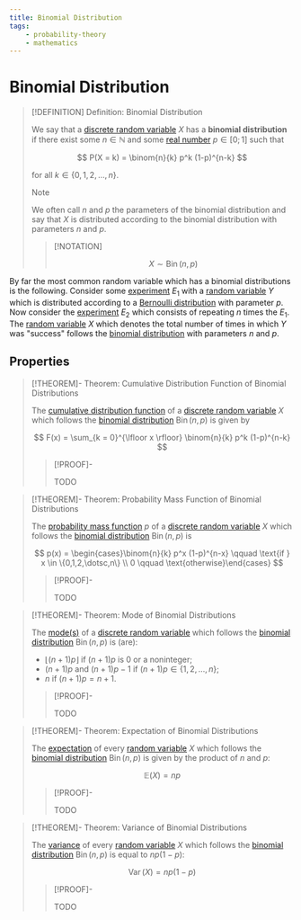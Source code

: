 ```yaml
---
title: Binomial Distribution
tags:
    - probability-theory
    - mathematics
---
```


# Binomial Distribution

>[!DEFINITION] Definition: Binomial Distribution
>
>We say that a [discrete random variable](Random%20Variables.md#Discrete%20Random%20Variable) $X$ has a **binomial distribution** if there exist some $n \in \mathbb{N}$ and some [real number](../../Algebra/Fields/The%20Real%20Numbers/index.md) $p \in [0;1]$ such that
>
>$$
>P(X = k) = \binom{n}{k} p^k (1-p)^{n-k}
>$$
>
>for all $k \in \{0,1,2,\dotsc, n\}$.
>
>>[!NOTE]
>>
>>We often call $n$ and $p$ the parameters of the binomial distribution and say that $X$ is distributed according to the binomial distribution with parameters $n$ and $p$.
>>
>
>>[!NOTATION]
>>
>>$$
>>X \sim \mathop{\operatorname{Bin}}(n, p)
>>$$
>>
>

By far the most common random variable which has a binomial distributions is the following. Consider some [experiment](../Experiments.md) $E_1$ with a [random variable](Random%20Variables.md) $Y$ which is distributed according to a [Bernoulli distribution](Bernoulli%20Distribution.md) with parameter $p$. Now consider the [experiment](../Experiments.md) $E_2$ which consists of repeating $n$ times the $E_1$. The [random variable](Random%20Variables.md) $X$ which denotes the total number of times in which $Y$ was "success" follows the [binomial distribution](Binomial%20Distribution.md) with parameters $n$ and $p$.

## Properties

>[!THEOREM]- Theorem: Cumulative Distribution Function of Binomial Distributions
>
>The [cumulative distribution function](Random%20Variables.md#Cumulative%20Distribution%20Function) of a [discrete random variable](Random%20Variables.md) $X$ which follows the [binomial distribution](Binomial%20Distribution.md) $\operatorname{Bin}(n,p)$ is given by
>
>$$
>F(x) = \sum_{k = 0}^{\lfloor x \rfloor} \binom{n}{k} p^k (1-p)^{n-k}
>$$
>
>>[!PROOF]-
>>
>>TODO
>>
>

>[!THEOREM]- Theorem: Probability Mass Function of Binomial Distributions
>
>The [probability mass function](Random%20Variables.md#Probability%20Mass%20Functions) $p$ of a [discrete random variable](Random%20Variables.md#Discrete%20Random%20Variables) $X$ which follows the [binomial distribution](Binomial%20Distribution.md) $\mathop{\operatorname{Bin}}(n, p)$ is
>
>$$
>p(x) = \begin{cases}\binom{n}{k} p^x (1-p)^{n-x} \qquad \text{if } x \in \{0,1,2,\dotsc,n\} \\ 0 \qquad \text{otherwise}\end{cases}
>$$
>
>>[!PROOF]-
>>
>>TODO
>>
>

>[!THEOREM]- Theorem: Mode of Binomial Distributions
>
>The [mode(s)](Random%20Variables.md#Probability%20Mass%20Functions) of a [discrete random variable](Random%20Variables.md) which follows the [binomial distribution](Binomial%20Distribution.md) $\operatorname{Bin}(n, p)$ is (are):
>-  $\lfloor (n+1)p \rfloor$ if $(n+1)p$ is $0$ or a noninteger;
>- $(n+1)p$ and $(n+1)p - 1$ if $(n+1)p \in \{1, 2, \dotsc, n\}$;
>- $n$ if $(n+1)p = n+1$.
>
>>[!PROOF]-
>>
>>TODO
>>
>

>[!THEOREM]- Theorem: Expectation of Binomial Distributions
>
>The [expectation](Expectation.md) of every [random variable](Random%20Variables.md) $X$ which follows the [binomial distribution](Binomial%20Distribution.md) $\mathop{\operatorname{Bin}}(n,p)$ is given by the product of $n$ and $p$:
>
>$$
>\mathbb{E}(X) = np
>$$
>
>>[!PROOF]-
>>
>>TODO
>>
>

>[!THEOREM]- Theorem: Variance of Binomial Distributions
>
>The [variance](Variance%20and%20Standard%20Deviation.md) of every [random variable](Random%20Variables.md) $X$ which follows the [binomial distribution](Binomial%20Distribution.md) $\mathop{\operatorname{Bin}}(n,p)$ is equal to $np(1-p)$:
>
>$$
>\operatorname{Var}(X) = np(1-p)
>$$
>
>>[!PROOF]-
>>
>>TODO
>>
>